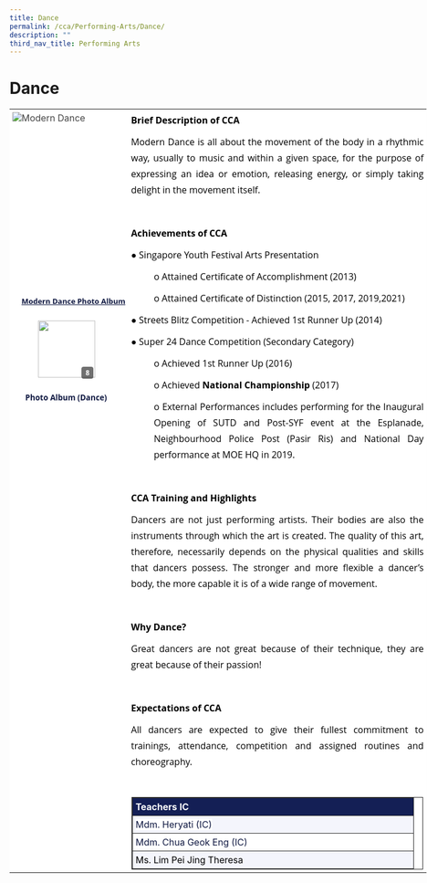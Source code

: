 ```yaml
---
title: Dance
permalink: /cca/Performing-Arts/Dance/
description: ""
third_nav_title: Performing Arts
---
```

Dance
=====

<table border="0" style="margin: 0px; outline: 0px; padding: 0px; border-collapse: collapse; text-align: justify; width: 731.117px;"><tbody style="margin: 0px; outline: 0px; padding: 0px;"><tr style="margin: 0px; outline: 0px; padding: 0px;"><td style="margin: 0px; outline: 0px; padding: 5px; background: rgb(255, 255, 255); color: rgb(68, 68, 68); vertical-align: top;"><img class="ive_eobj_left" src="https://prcss.moe.edu.sg/qql/slot/u200/images/cca/dance_1.png" alt="Modern Dance" style="margin: 0px 10px 0px 0px; outline: 0px; padding: 0px; border: none; max-width: 100%; float: left;"><br style="margin: 0px; outline: 0px; padding: 0px;"><br style="margin: 0px; outline: 0px; padding: 0px;"><br style="margin: 0px; outline: 0px; padding: 0px;"><br style="margin: 0px; outline: 0px; padding: 0px;"><br style="margin: 0px; outline: 0px; padding: 0px;"><br style="margin: 0px; outline: 0px; padding: 0px;"><br style="margin: 0px; outline: 0px; padding: 0px;"><br style="margin: 0px; outline: 0px; padding: 0px;"><br style="margin: 0px; outline: 0px; padding: 0px;"><br style="margin: 0px; outline: 0px; padding: 0px;"><br style="margin: 0px; outline: 0px; padding: 0px;"><br style="margin: 0px; outline: 0px; padding: 0px;"><br style="margin: 0px; outline: 0px; padding: 0px;"><br style="margin: 0px; outline: 0px; padding: 0px;"><br style="margin: 0px; outline: 0px; padding: 0px;"><br style="margin: 0px; outline: 0px; padding: 0px;"><div style="margin: 0px; outline: 0px; padding: 0px; line-height: 1.75 !important; color: rgb(16, 25, 66); font-family: &quot;Open Sans&quot;, sans-serif; font-size: 1em; text-align: right;"><b style="margin: 0px; outline: 0px; padding: 0px; font-size: 1em; text-align: center; background-color: transparent;"><font size="2" style="margin: 0px; outline: 0px; padding: 0px;"><u style="margin: 0px; outline: 0px; padding: 0px;">Modern Dance Photo Album</u></font></b></div><div class="iveo_pipe_catalog_fullapp iveo_gencon ive_eobj_inline" width="198" style="margin: 0px; outline: 0px; padding: 0px; clear: both; display: table; position: relative; line-height: 1.75 !important; color: rgb(16, 25, 66); font-family: &quot;Open Sans&quot;, sans-serif; font-size: 1em; width: 198px; height: 198px;"><div id="pipe_166434691" class="catalog_box" style="margin: 0px; outline: 0px; padding: 0px; text-align: center; min-height: 50px; line-height: 1.75 !important; color: rgb(16, 25, 66); font-family: &quot;Open Sans&quot;, sans-serif; font-size: 1em;"><div class="album_ " style="margin: 0px 0px 10px; outline: 0px; padding: 0px; line-height: 1.75 !important; color: rgb(16, 25, 66); font-family: &quot;Open Sans&quot;, sans-serif; font-size: 1em; position: relative; display: inline-block; text-align: center; width: 160px;"><div class="tn_" data-cid="Photo+Album+%28Dance%29-19566" style="margin: auto; outline: 0px; padding: 0px; line-height: 1.75 !important; color: rgb(16, 25, 66); font-family: &quot;Open Sans&quot;, sans-serif; font-size: 1em; cursor: pointer; background: url(&quot;/rs/part/album.png&quot;) no-repeat; width: 155px; height: 155px; text-align: left;"><div class="count_" style="margin: 0px; outline: 0px; padding: 0px 7px; line-height: 1.75 !important; color: rgb(255, 255, 255); font-family: &quot;Open Sans&quot;, sans-serif; font-size: 12px; position: absolute; font-weight: bold; background-color: rgb(17, 17, 17); top: 103px; right: 37px; border-radius: 4px; opacity: 0.6;">8</div><img class="photo_" src="https://prcss.moe.edu.sg/qql/slot/catalog/pc34/.tn.5286adc68_33257.JPG.jpg" width="100" style="margin: 22px 0px 0px 23px; outline: 0px; padding: 0px; border: none; max-width: 100%;"></div><div class="name_" style="margin: -10px 0px 0px; outline: 0px; padding: 0px; line-height: 23.8px; color: rgb(16, 25, 66); font-family: &quot;Open Sans&quot;, sans-serif; font-size: 13.6px; font-weight: bold; width: 150px; height: 40px; display: table;">Photo Album (Dance)</div></div></div><div class="iveo_pipe" style="margin: 0px; outline: 0px; padding: 0px; position: absolute; top: -3000px; width: 0px; height: 0px; overflow: hidden; line-height: 1.75 !important; color: rgb(16, 25, 66); font-family: &quot;Open Sans&quot;, sans-serif; font-size: 1em;"><img align="inline" width="198" height="198" id="call://catalog/fullapp" class="pipeobj" src="https://prcss.moe.edu.sg/pix/spacer.gif" alt="" style="margin: 0px; outline: 0px; padding: 0px; border: none; max-width: 100%; width: 198px; height: 198px;"></div></div></td><td valign="top" style="margin: 0px; outline: 0px; padding: 5px; background: rgb(255, 255, 255); color: rgb(68, 68, 68);"><p class="MsoNormal" style="margin: 0px 0px 0.0001pt; outline: 0px; padding: 0px; line-height: 28px; color: rgb(16, 25, 66); font-family: &quot;Open Sans&quot;, sans-serif; font-size: 1em;"><b style="margin: 0px; outline: 0px; padding: 0px;"></b></p><p class="" style="margin: 0px 0px 10px; outline: 0px; padding: 0px; line-height: 1.75 !important; color: rgb(16, 25, 66); font-family: &quot;Open Sans&quot;, sans-serif; font-size: 1em;"><font color="#000000" style="margin: 0px; outline: 0px; padding: 0px;"><b style="margin: 0px; outline: 0px; padding: 0px;">Brief Description of CCA</b></font></p><p class="" style="margin: 0px 0px 10px; outline: 0px; padding: 0px; line-height: 1.75 !important; color: rgb(16, 25, 66); font-family: &quot;Open Sans&quot;, sans-serif; font-size: 1em;"><font color="#000000" style="margin: 0px; outline: 0px; padding: 0px;">Modern Dance is all about the movement of the body in a rhythmic way, usually to music and within a given space, for the purpose of expressing an idea or emotion, releasing energy, or simply taking delight in the movement itself.</font></p><p class="" style="margin: 0px 0px 10px; outline: 0px; padding: 0px; line-height: 1.75 !important; color: rgb(16, 25, 66); font-family: &quot;Open Sans&quot;, sans-serif; font-size: 1em;"><font color="#000000" style="margin: 0px; outline: 0px; padding: 0px;"><br style="margin: 0px; outline: 0px; padding: 0px;"></font></p><p class="" style="margin: 0px 0px 10px; outline: 0px; padding: 0px; line-height: 1.75 !important; color: rgb(16, 25, 66); font-family: &quot;Open Sans&quot;, sans-serif; font-size: 1em;"><font color="#000000" style="margin: 0px; outline: 0px; padding: 0px;"><b style="margin: 0px; outline: 0px; padding: 0px;">Achievements of CCA</b></font></p><p class="" style="margin: 0px 0px 10px; outline: 0px; padding: 0px; line-height: 1.75 !important; color: rgb(16, 25, 66); font-family: &quot;Open Sans&quot;, sans-serif; font-size: 1em;"><font color="#000000" style="margin: 0px; outline: 0px; padding: 0px;">●<span style="margin: 0px; outline: 0px; padding: 0px; white-space: pre;"> </span>Singapore Youth Festival Arts Presentation</font></p><blockquote style="margin: 0px 0px 0px 40px; outline: 0px; padding: 0px; border: none;"><p class="" style="margin: 0px 0px 10px; outline: 0px; padding: 0px; line-height: 1.75 !important; color: rgb(16, 25, 66); font-family: &quot;Open Sans&quot;, sans-serif; font-size: 1em;"><font color="#000000" style="margin: 0px; outline: 0px; padding: 0px;">o<span style="margin: 0px; outline: 0px; padding: 0px; white-space: pre;"> </span>Attained Certificate of Accomplishment (2013)</font></p></blockquote><blockquote style="margin: 0px 0px 0px 40px; outline: 0px; padding: 0px; border: none;"><p class="" style="margin: 0px 0px 10px; outline: 0px; padding: 0px; line-height: 1.75 !important; color: rgb(16, 25, 66); font-family: &quot;Open Sans&quot;, sans-serif; font-size: 1em;"><font color="#000000" style="margin: 0px; outline: 0px; padding: 0px;">o<span style="margin: 0px; outline: 0px; padding: 0px; white-space: pre;"> </span>Attained Certificate of Distinction (2015, 2017, 2019,2021)</font></p></blockquote><p class="" style="margin: 0px 0px 10px; outline: 0px; padding: 0px; line-height: 1.75 !important; color: rgb(16, 25, 66); font-family: &quot;Open Sans&quot;, sans-serif; font-size: 1em;"><font color="#000000" style="margin: 0px; outline: 0px; padding: 0px;">●<span style="margin: 0px; outline: 0px; padding: 0px; white-space: pre;"> </span>Streets Blitz Competition - Achieved 1st Runner Up (2014)</font></p><p class="" style="margin: 0px 0px 10px; outline: 0px; padding: 0px; line-height: 1.75 !important; color: rgb(16, 25, 66); font-family: &quot;Open Sans&quot;, sans-serif; font-size: 1em;"><font color="#000000" style="margin: 0px; outline: 0px; padding: 0px;">●<span style="margin: 0px; outline: 0px; padding: 0px; white-space: pre;"> </span>Super 24 Dance Competition (Secondary Category)</font></p><blockquote style="margin: 0px 0px 0px 40px; outline: 0px; padding: 0px; border: none;"><p class="" style="margin: 0px 0px 10px; outline: 0px; padding: 0px; line-height: 1.75 !important; color: rgb(16, 25, 66); font-family: &quot;Open Sans&quot;, sans-serif; font-size: 1em;"><font color="#000000" style="margin: 0px; outline: 0px; padding: 0px;">o<span style="margin: 0px; outline: 0px; padding: 0px; white-space: pre;"> </span>Achieved 1st Runner Up (2016)</font></p></blockquote><blockquote style="margin: 0px 0px 0px 40px; outline: 0px; padding: 0px; border: none;"><p class="" style="margin: 0px 0px 10px; outline: 0px; padding: 0px; line-height: 1.75 !important; color: rgb(16, 25, 66); font-family: &quot;Open Sans&quot;, sans-serif; font-size: 1em;"><font color="#000000" style="margin: 0px; outline: 0px; padding: 0px;">o<span style="margin: 0px; outline: 0px; padding: 0px; white-space: pre;"> </span>Achieved<span>&nbsp;</span><b style="margin: 0px; outline: 0px; padding: 0px;">National Championship</b><span>&nbsp;</span>(2017)</font></p></blockquote><blockquote style="margin: 0px 0px 0px 40px; outline: 0px; padding: 0px; border: none;"><p class="" style="margin: 0px 0px 10px; outline: 0px; padding: 0px; line-height: 1.75 !important; color: rgb(16, 25, 66); font-family: &quot;Open Sans&quot;, sans-serif; font-size: 1em;"><font color="#000000" style="margin: 0px; outline: 0px; padding: 0px;">o<span style="margin: 0px; outline: 0px; padding: 0px; white-space: pre;"> </span>External Performances includes performing for the Inaugural Opening of SUTD and Post-SYF event at the Esplanade, Neighbourhood Police Post (Pasir Ris) and National Day performance at MOE HQ in 2019.</font></p></blockquote><p class="" style="margin: 0px 0px 10px; outline: 0px; padding: 0px; line-height: 1.75 !important; color: rgb(16, 25, 66); font-family: &quot;Open Sans&quot;, sans-serif; font-size: 1em;"><font color="#000000" style="margin: 0px; outline: 0px; padding: 0px;"><br style="margin: 0px; outline: 0px; padding: 0px;"></font></p><p class="" style="margin: 0px 0px 10px; outline: 0px; padding: 0px; line-height: 1.75 !important; color: rgb(16, 25, 66); font-family: &quot;Open Sans&quot;, sans-serif; font-size: 1em;"><font color="#000000" style="margin: 0px; outline: 0px; padding: 0px;"><b style="margin: 0px; outline: 0px; padding: 0px;">CCA Training and Highlights</b></font></p><p class="" style="margin: 0px 0px 10px; outline: 0px; padding: 0px; line-height: 1.75 !important; color: rgb(16, 25, 66); font-family: &quot;Open Sans&quot;, sans-serif; font-size: 1em;"><font color="#000000" style="margin: 0px; outline: 0px; padding: 0px;">Dancers are not just performing artists. Their bodies are also the instruments through which the art is created. The quality of this art, therefore, necessarily depends on the physical qualities and skills that dancers possess. The stronger and more flexible a dancer’s body, the more capable it is of a wide range of movement.</font></p><p class="" style="margin: 0px 0px 10px; outline: 0px; padding: 0px; line-height: 1.75 !important; color: rgb(16, 25, 66); font-family: &quot;Open Sans&quot;, sans-serif; font-size: 1em;"><font color="#000000" style="margin: 0px; outline: 0px; padding: 0px;"><br style="margin: 0px; outline: 0px; padding: 0px;"></font></p><p class="" style="margin: 0px 0px 10px; outline: 0px; padding: 0px; line-height: 1.75 !important; color: rgb(16, 25, 66); font-family: &quot;Open Sans&quot;, sans-serif; font-size: 1em;"><font color="#000000" style="margin: 0px; outline: 0px; padding: 0px;"><b style="margin: 0px; outline: 0px; padding: 0px;">Why Dance?</b></font></p><p class="" style="margin: 0px 0px 10px; outline: 0px; padding: 0px; line-height: 1.75 !important; color: rgb(16, 25, 66); font-family: &quot;Open Sans&quot;, sans-serif; font-size: 1em;"><font color="#000000" style="margin: 0px; outline: 0px; padding: 0px;">Great dancers are not great because of their technique, they are great because of their passion!</font></p><p class="" style="margin: 0px 0px 10px; outline: 0px; padding: 0px; line-height: 1.75 !important; color: rgb(16, 25, 66); font-family: &quot;Open Sans&quot;, sans-serif; font-size: 1em;"><font color="#000000" style="margin: 0px; outline: 0px; padding: 0px;"><br style="margin: 0px; outline: 0px; padding: 0px;"></font></p><p class="" style="margin: 0px 0px 10px; outline: 0px; padding: 0px; line-height: 1.75 !important; color: rgb(16, 25, 66); font-family: &quot;Open Sans&quot;, sans-serif; font-size: 1em;"><font color="#000000" style="margin: 0px; outline: 0px; padding: 0px;"><b style="margin: 0px; outline: 0px; padding: 0px;">Expectations of CCA</b></font></p><p class="" style="margin: 0px 0px 10px; outline: 0px; padding: 0px; line-height: 1.75 !important; color: rgb(16, 25, 66); font-family: &quot;Open Sans&quot;, sans-serif; font-size: 1em;"><font color="#000000" style="margin: 0px; outline: 0px; padding: 0px;">All dancers are expected to give their fullest commitment to trainings, attendance, competition and assigned routines and choreography.</font></p><p class="" style="margin: 0px 0px 10px; outline: 0px; padding: 0px; line-height: 1.75 !important; color: rgb(16, 25, 66); font-family: &quot;Open Sans&quot;, sans-serif; font-size: 1em;"><font color="#000000" style="margin: 0px; outline: 0px; padding: 0px;"><br style="margin: 0px; outline: 0px; padding: 0px;"></font></p><table class="ive_eobj_center iveo_table ives_tab_dark" style="margin: auto; outline: 0px; padding: 0px; clear: both; border: 1px solid rgb(42, 42, 42); border-spacing: 1px; border-collapse: collapse; font-weight: bold; width: 511.258px;"><tbody style="margin: 0px; outline: 0px; padding: 0px;"><tr style="margin: 0px; outline: 0px; padding: 0px;"><th colspan="5" style="margin: 0px; outline: 0px; padding: 5px; text-align: justify; background: rgb(20, 31, 85); color: rgb(244, 160, 28); border: 1px solid rgb(42, 42, 42); width: 482px;"><font color="#ffffff" style="margin: 0px; outline: 0px; padding: 0px;">Teachers IC</font></th></tr><tr style="margin: 0px; outline: 0px; padding: 0px;"><td colspan="5" style="margin: 0px; outline: 0px; padding: 5px; text-align: justify; border: 1px solid rgb(42, 42, 42); background: rgb(244, 245, 252); color: rgb(68, 68, 68);"><span style="margin: 0px; outline: 0px; padding: 0px; color: rgb(16, 25, 66); font-weight: 400; background-color: rgb(255, 255, 255);">Mdm. Heryati (IC)</span><br style="margin: 0px; outline: 0px; padding: 0px;"></td></tr><tr style="margin: 0px; outline: 0px; padding: 0px;"><td colspan="5" style="margin: 0px; outline: 0px; padding: 5px; text-align: justify; border: 1px solid rgb(42, 42, 42); background: rgb(255, 255, 255); color: rgb(68, 68, 68);"><span style="margin: 0px; outline: 0px; padding: 0px; color: rgb(16, 25, 66); font-weight: 400;">Mdm. Chua Geok Eng (IC)</span><br style="margin: 0px; outline: 0px; padding: 0px;"></td></tr><tr style="margin: 0px; outline: 0px; padding: 0px;"><td colspan="5" style="margin: 0px; outline: 0px; padding: 5px; text-align: justify; border: 1px solid rgb(42, 42, 42); background: rgb(244, 245, 252); color: rgb(68, 68, 68);"><span style="margin: 0px; outline: 0px; padding: 0px; font-weight: normal;"><font color="#000000" style="margin: 0px; outline: 0px; padding: 0px;">Ms. Lim Pei Jing Theresa</font></span></td></tr></tbody></table></td></tr></tbody></table>